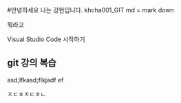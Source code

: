 #안녕하세요 나는 강현입니다.
khcha001_GIT 
md = mark down

뭐라고

Visual Studio Code 시작하기

## git 강의 복습

asd;lfkasd;flkjadf
ef


ㅈㄷㅎㅈㄷㅎㄴ